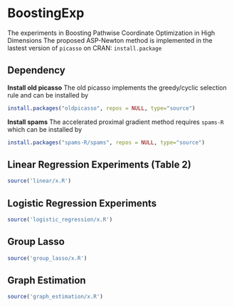 # BoostingExp
The experiments in Boosting Pathwise Coordinate Optimization in High Dimensions
The proposed ASP-Newton method is implemented in the lastest version of `picasso` on CRAN: `install.package`

## Dependency


**Install old picasso**
The old picasso implements the greedy/cyclic selection rule and can be installed by
```R
install.packages("oldpicasso", repos = NULL, type="source")
```

**Install spams**
The accelerated proximal gradient method requires `spams-R` which can be installed by
```R
install.packages("spams-R/spams", repos = NULL, type="source")
```

## Linear Regression Experiments (Table 2)

```R
source('linear/x.R')
```

## Logistic Regression Experiments

```R
source('logistic_regression/x.R')
```

## Group Lasso

```R
source('group_lasso/x.R')
```

## Graph Estimation

```R
source('graph_estimation/x.R')
```
